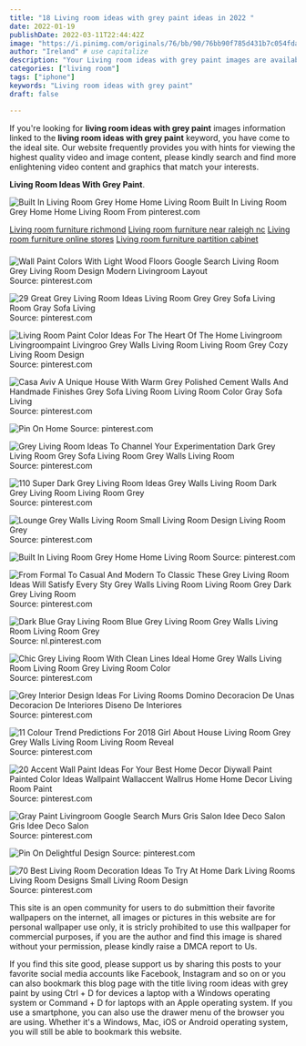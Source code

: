 ```yaml
---
title: "18 Living room ideas with grey paint ideas in 2022 "
date: 2022-01-19
publishDate: 2022-03-11T22:44:42Z
image: "https://i.pinimg.com/originals/76/bb/90/76bb90f785d431b7c054fda3bc23a2f5.jpg"
author: "Ireland" # use capitalize
description: "Your Living room ideas with grey paint images are available in this site. Living room ideas with grey paint are a topic that is being searched for and liked by netizens today. You can Find and Download the Living room ideas with grey paint files here. Download all royalty-free photos."
categories: ["living room"]
tags: ["iphone"]
keywords: "Living room ideas with grey paint"
draft: false

---
```


If you're looking for **living room ideas with grey paint** images information linked to the **living room ideas with grey paint** keyword, you have come to the ideal  site.  Our website frequently  provides you with  hints  for viewing  the highest  quality video and image  content, please kindly search and find more enlightening video content and graphics  that match your interests.

**Living Room Ideas With Grey Paint**. 

![Built In Living Room Grey Home Home Living Room](https://i.pinimg.com/originals/47/e0/f7/47e0f75dc2383dc7b94af23211818ad2.jpg "Built In Living Room Grey Home Home Living Room")
Built In Living Room Grey Home Home Living Room From pinterest.com

[Living room furniture richmond](/living-room-furniture-richmond/)
[Living room furniture near raleigh nc](/living-room-furniture-near-raleigh-nc/)
[Living room furniture online stores](/living-room-furniture-online-stores/)
[Living room furniture partition cabinet](/living-room-furniture-partition-cabinet/)



### 

 


![Wall Paint Colors With Light Wood Floors Google Search Living Room Grey Living Room Design Modern Livingroom Layout](https://i.pinimg.com/originals/dd/a6/96/dda696c52b58f233ff4bdf76c8a1076a.jpg "Wall Paint Colors With Light Wood Floors Google Search Living Room Grey Living Room Design Modern Livingroom Layout")
Source: pinterest.com

 

![29 Great Grey Living Room Ideas Living Room Grey Grey Sofa Living Room Gray Sofa Living](https://i.pinimg.com/736x/57/47/5b/57475b5af310834c6d5be8a3753959f3.jpg "29 Great Grey Living Room Ideas Living Room Grey Grey Sofa Living Room Gray Sofa Living")
Source: pinterest.com

 

![Living Room Paint Color Ideas For The Heart Of The Home Livingroom Livingroompaint Livingroo Grey Walls Living Room Living Room Grey Cozy Living Room Design](https://i.pinimg.com/736x/a5/e7/c5/a5e7c5d4c5b8d47acca306fe2932395a.jpg "Living Room Paint Color Ideas For The Heart Of The Home Livingroom Livingroompaint Livingroo Grey Walls Living Room Living Room Grey Cozy Living Room Design")
Source: pinterest.com

 

![Casa Aviv A Unique House With Warm Grey Polished Cement Walls And Handmade Finishes Grey Sofa Living Room Living Room Color Gray Sofa Living](https://i.pinimg.com/originals/66/dc/81/66dc81627d32b115d1330abc5bd1564a.jpg "Casa Aviv A Unique House With Warm Grey Polished Cement Walls And Handmade Finishes Grey Sofa Living Room Living Room Color Gray Sofa Living")
Source: pinterest.com

 

![Pin On Home](https://i.pinimg.com/564x/fa/af/91/faaf916db4398c25e07d3ccba0905a7e.jpg "Pin On Home")
Source: pinterest.com

 

![Grey Living Room Ideas To Channel Your Experimentation Dark Grey Living Room Grey Sofa Living Room Grey Walls Living Room](https://i.pinimg.com/originals/64/08/4e/64084e0de26ccf0f9eb2e4cb75731f3a.jpg "Grey Living Room Ideas To Channel Your Experimentation Dark Grey Living Room Grey Sofa Living Room Grey Walls Living Room")
Source: pinterest.com

 

![110 Super Dark Grey Living Room Ideas Grey Walls Living Room Dark Grey Living Room Living Room Grey](https://i.pinimg.com/originals/fe/a7/28/fea72808c44b554ac6d3f0e9e2c0c597.jpg "110 Super Dark Grey Living Room Ideas Grey Walls Living Room Dark Grey Living Room Living Room Grey")
Source: pinterest.com

 

![Lounge Grey Walls Living Room Small Living Room Design Living Room Grey](https://i.pinimg.com/originals/21/94/09/21940982465e56df75b67e258b9ce22f.jpg "Lounge Grey Walls Living Room Small Living Room Design Living Room Grey")
Source: pinterest.com

 

![Built In Living Room Grey Home Home Living Room](https://i.pinimg.com/originals/47/e0/f7/47e0f75dc2383dc7b94af23211818ad2.jpg "Built In Living Room Grey Home Home Living Room")
Source: pinterest.com

 

![From Formal To Casual And Modern To Classic These Grey Living Room Ideas Will Satisfy Every Sty Grey Walls Living Room Living Room Grey Dark Grey Living Room](https://i.pinimg.com/564x/46/a3/03/46a303c485271cc95686631e692c117b.jpg "From Formal To Casual And Modern To Classic These Grey Living Room Ideas Will Satisfy Every Sty Grey Walls Living Room Living Room Grey Dark Grey Living Room")
Source: pinterest.com

 

![Dark Blue Gray Living Room Blue Grey Living Room Grey Walls Living Room Living Room Grey](https://i.pinimg.com/originals/cc/83/6e/cc836e558a9619733dea87271d642b51.jpg "Dark Blue Gray Living Room Blue Grey Living Room Grey Walls Living Room Living Room Grey")
Source: nl.pinterest.com

 

![Chic Grey Living Room With Clean Lines Ideal Home Grey Walls Living Room Living Room Grey Living Room Color](https://i.pinimg.com/564x/24/57/a5/2457a56efa2212777ef5f0b23110bb67--dark-curtains-dark-grey-curtains-living-room.jpg "Chic Grey Living Room With Clean Lines Ideal Home Grey Walls Living Room Living Room Grey Living Room Color")
Source: pinterest.com

 

![Grey Interior Design Ideas For Living Rooms Domino Decoracion De Unas Decoracion De Interiores Diseno De Interiores](https://i.pinimg.com/originals/31/8b/c6/318bc607f1763eaaed51b9f3e42a4ad2.jpg "Grey Interior Design Ideas For Living Rooms Domino Decoracion De Unas Decoracion De Interiores Diseno De Interiores")
Source: pinterest.com

 

![11 Colour Trend Predictions For 2018 Girl About House Living Room Grey Grey Walls Living Room Living Room Reveal](https://i.pinimg.com/474x/40/64/77/406477ce6c855589f8833962536610d8.jpg "11 Colour Trend Predictions For 2018 Girl About House Living Room Grey Grey Walls Living Room Living Room Reveal")
Source: pinterest.com

 

![20 Accent Wall Paint Ideas For Your Best Home Decor Diywall Paint Painted Color Ideas Wallpaint Wallaccent Wallrus Home Home Decor Living Room Paint](https://i.pinimg.com/originals/fe/cf/53/fecf535d36ef32af56702ecca6d1481a.jpg "20 Accent Wall Paint Ideas For Your Best Home Decor Diywall Paint Painted Color Ideas Wallpaint Wallaccent Wallrus Home Home Decor Living Room Paint")
Source: pinterest.com

 

![Gray Paint Livingroom Google Search Murs Gris Salon Idee Deco Salon Gris Idee Deco Salon](https://i.pinimg.com/originals/ea/28/37/ea2837302621915e118e81ddce0cb014.jpg "Gray Paint Livingroom Google Search Murs Gris Salon Idee Deco Salon Gris Idee Deco Salon")
Source: pinterest.com

 

![Pin On Delightful Design](https://i.pinimg.com/originals/83/8c/87/838c8728299c8f1142939aaf66f88a22.jpg "Pin On Delightful Design")
Source: pinterest.com

 

![70 Best Living Room Decoration Ideas To Try At Home Dark Living Rooms Living Room Designs Small Living Room Design](https://i.pinimg.com/originals/76/bb/90/76bb90f785d431b7c054fda3bc23a2f5.jpg "70 Best Living Room Decoration Ideas To Try At Home Dark Living Rooms Living Room Designs Small Living Room Design")
Source: pinterest.com

 

This site is an open community for users to do submittion their favorite wallpapers on the internet, all images or pictures in this website are for personal wallpaper use only, it is stricly prohibited to use this wallpaper for commercial purposes, if you are the author and find this image is shared without your permission, please kindly raise a DMCA report to Us.

If you find this site good, please support us by sharing this posts to your favorite social media accounts like Facebook, Instagram and so on or you can also bookmark this blog page with the title living room ideas with grey paint by using Ctrl + D for devices a laptop with a Windows operating system or Command + D for laptops with an Apple operating system. If you use a smartphone, you can also use the drawer menu of the browser you are using. Whether it's a Windows, Mac, iOS or Android operating system, you will still be able to bookmark this website.
